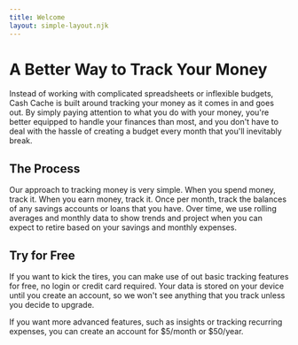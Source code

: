 ```yaml
---
title: Welcome
layout: simple-layout.njk
---
```


# A Better Way to Track Your Money

Instead of working with complicated spreadsheets or inflexible budgets, Cash
Cache is built around tracking your money as it comes in and goes out. By simply
paying attention to what you do with your money, you're better equipped to
handle your finances than most, and you don't have to deal with the hassle of
creating a budget every month that you'll inevitably break.

## The Process

Our approach to tracking money is very simple. When you spend money, track it.
When you earn money, track it. Once per month, track the balances of any savings
accounts or loans that you have. Over time, we use rolling averages and monthly
data to show trends and project when you can expect to retire based on your
savings and monthly expenses.

## Try for Free

If you want to kick the tires, you can make use of out basic tracking features
for free, no login or credit card required. Your data is stored on your device
until you create an account, so we won't see anything that you track unless you
decide to upgrade.

If you want more advanced features, such as insights or tracking recurring
expenses, you can create an account for $5/month or $50/year.
